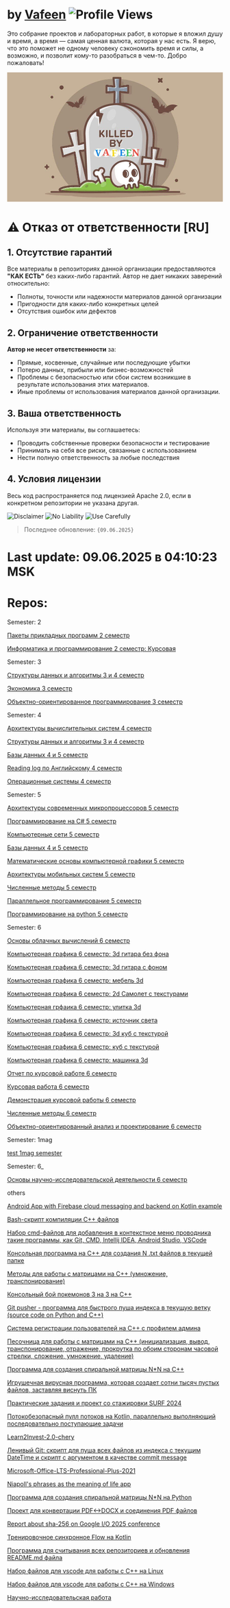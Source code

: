 # by [Vafeen](https://github.com/vafeen) ![Profile Views](https://komarev.com/ghpvc/?username=vafeenLabs&label=Profile%20views&color=0e75b6&style=flat)

Это собрание проектов и лабораторных работ, в которые я вложил душу и время, а время — самая ценная валюта, которая у нас есть. Я верю, что это поможет не одному человеку сэкономить время и силы, а возможно, и позволит кому-то разобраться в чем-то. Добро пожаловать!

![](vafeen.jpg)

# ⚠️ Отказ от ответственности [RU]

## 1. Отсутствие гарантий
Все материалы в репозиториях данной организации предоставляются **"КАК ЕСТЬ"** без каких-либо гарантий. Автор не дает никаких заверений относительно:
- Полноты, точности или надежности материалов данной организации
- Пригодности для каких-либо конкретных целей
- Отсутствия ошибок или дефектов

## 2. Ограничение ответственности
**Автор не несет ответственности** за:
- Прямые, косвенные, случайные или последующие убытки
- Потерю данных, прибыли или бизнес-возможностей
- Проблемы с безопасностью или сбои систем возникшие в результате использования этих материалов.
- Иные проблемы от использования материалов данной организации. 

## 3. Ваша ответственность
Используя эти материалы, вы соглашаетесь:
- Проводить собственные проверки безопасности и тестирование
- Принимать на себя все риски, связанные с использованием
- Нести полную ответственность за любые последствия

## 4. Условия лицензии
Весь код распространяется под лицензией Apache 2.0, если в конкретном репозитории не указана другая. 

![Disclaimer](https://img.shields.io/badge/❗-Отказ_от_ответственности-critical)
![No Liability](https://img.shields.io/badge/🚫-Нет_ответственности-red)
![Use Carefully](https://img.shields.io/badge/⚠️-Используйте_осторожно-yellow)

> Последнее обновление: `{09.06.2025}`


# Last update: 09.06.2025 в 04:10:23 MSK

# Repos:

Semester: 2

[Пакеты прикладных программ 2 семестр](https://github.com/vafeenLabs/application-software-packages_2-semester)

[Информатика и программирование 2 семестр: Курсовая](https://github.com/vafeenLabs/computer-science-and-programming_2-semester)

Semester: 3

[Структуры данных и алгоритмы 3 и 4 семестр](https://github.com/vafeenLabs/data-structures-and-algorithms_3-4-semester)

[Экономика 3 семестр](https://github.com/vafeenLabs/economy-presentation_3-semester)

[Объектно-ориентированное программирование 3 семестр](https://github.com/vafeenLabs/OOP_3-semester)

Semester: 4

[Архитектуры вычислительных систем 4 семестр](https://github.com/vafeenLabs/architecture-of-computing-systems_4-semester)

[Структуры данных и алгоритмы 3 и 4 семестр](https://github.com/vafeenLabs/data-structures-and-algorithms_3-4-semester)

[Базы данных 4 и 5 семестр](https://github.com/vafeenLabs/db_4-5-semester)

[Reading log по Английскому 4 семестр](https://github.com/vafeenLabs/english-reading-log_4-semester)

[Операционные системы 4 семестр](https://github.com/vafeenLabs/OS_4-semester)

Semester: 5

[Архитектуры современных микропроцессоров 5 семестр](https://github.com/vafeenLabs/architecture-of-modern-microprocessors_5-semester)

[Программирование на C# 5 семестр](https://github.com/vafeenLabs/c-sharp_5-semester)

[Компьютерные сети 5 семестр](https://github.com/vafeenLabs/computer-networks_5-semester)

[Базы данных 4 и 5 семестр](https://github.com/vafeenLabs/db_4-5-semester)

[Математические основы компьютерной графики 5 семестр](https://github.com/vafeenLabs/mathematical-foundations-of-computer-graphics_5-semester)

[Архитектуры мобильных систем 5 семестр](https://github.com/vafeenLabs/mobile-device-architectures_5-semester)

[Численные методы 5 семестр](https://github.com/vafeenLabs/numerical-methods_5-semester)

[Параллельное программирование 5 семестр](https://github.com/vafeenLabs/parallel-programming_5-semester)

[Программирование на python 5 семестр](https://github.com/vafeenLabs/python_5-semester)

Semester: 6

[Основы облачных вычислений 6 семестр](https://github.com/vafeenLabs/cloud-computing-basics_6-semester)

[Компьютерная графика 6 семестр: 3d гитара без фона](https://github.com/vafeenLabs/computer-graphics-guitar-without-background_6-semester)

[Компьютерная графика 6 семестр: 3d гитара с фоном](https://github.com/vafeenLabs/computer-graphics-guitar_6-semester)

[Компьютерная графика 6 семестр: мебель 3d](https://github.com/vafeenLabs/computer-graphics-mebel_6-semester)

[Компьютерная графика 6 семестр: 2d Самолет с текстурами](https://github.com/vafeenLabs/computer-graphics-plane_6-semester)

[Компьютерная грфаика 6 семестр: улитка 3d](https://github.com/vafeenLabs/computer-graphics-snail_6-semester)

[Компьютерная графика 6 семестр: источник света](https://github.com/vafeenLabs/computer-graphics-spotlight_6-semester)

[Компьютерная графика 6 семестр: 3d куб с текстурой](https://github.com/vafeenLabs/computer-graphics-texture-cube_6-semester)

[Компьютерная графика 6 семестр: куб с текстурой](https://github.com/vafeenLabs/computer-graphics-texture-square_6-semester)

[Компьютерная графика 6 семестр: машинка 3d](https://github.com/vafeenLabs/computer-graphics-truck_6-semester)

[Отчет по курсовой работе 6 семестр](https://github.com/vafeenLabs/coursework-report_6-semester)

[Курсовая работа 6 семестр](https://github.com/vafeenLabs/Coursework_6-semester)

[Демонстрация курсовой работы 6 семестр](https://github.com/vafeenLabs/demo-coursework_6-semester)

[Численные методы 6 семестр](https://github.com/vafeenLabs/numerical-methods_6-semester)

[Объектно-ориентированный анализ и проектирование 6 семестр](https://github.com/vafeenLabs/object-oriented-analysis-and-design_6-semester)

Semester: 1mag

[test 1mag semester](https://github.com/vafeenLabs/test_1mag-semester)

Semester: 6_

[Основы научно-исследовательской деятельности 6 семестр](https://github.com/vafeenLabs/fundamentals-of-scientific-research-activities_6_semester)

others

[Android App with Firebase cloud messaging and backend on Kotlin example](https://github.com/vafeenLabs/Android-FCM-with-Kotlin-Backend-example)

[Bash-скрипт компиляции С++ файлов](https://github.com/vafeenLabs/bash-cpp-compiler)

[Набор cmd-файлов для добавления в контекстное меню проводника такие программы, как Git, CMD, Intellij IDEA, Android Studio, VSCode](https://github.com/vafeenLabs/cmd-install)

[Консольная программа на C++ для создания N .txt файлов в текущей папке](https://github.com/vafeenLabs/cpp-file-creator)

[Методы для работы с матрицами на С++ (умножение, транспонирование)](https://github.com/vafeenLabs/cpp-methods-for-matrix)

[Консольный бой покемонов 3 на 3 на С++](https://github.com/vafeenLabs/cpp-pockemon-fights)

[Git pusher - программа для быстрого пуша индекса в текущую ветку (source code on Python and C++)](https://github.com/vafeenLabs/cpp-py-gitpusher)

[Система регистрации пользователей на С++ с профилем админа](https://github.com/vafeenLabs/cpp-registratrion-system)

[Песочница для работы с матрицами на С++ (инициализация, вывод, транспонирование, отражение, прокрутка по обоим сторонам часовой стрелки, сложение, умножение, удаление)](https://github.com/vafeenLabs/cpp-sandbox-matrix-calculator)

[Программа для создания спиральной матрицы N*N на C++](https://github.com/vafeenLabs/cpp-spiral)

[Игрушечная вирусная программа, которая создает сотни тысяч пустых файлов, заставляя виснуть ПК](https://github.com/vafeenLabs/cpp-virus-filecreator)

[Практические задания и проект со стажировки SURF 2024](https://github.com/vafeenLabs/internship-2-course-surf)

[Потокобезопасный пулл потоков на Kotlin, параллельно выполняющий последовательно поступающие задачи](https://github.com/vafeenLabs/kotlin-threads)

[Learn2Invest-2.0-chery](https://github.com/vafeenLabs/learn2Invest-2.0-chery)

[Ленивый Git: скрипт для пуша всех файлов из индекса с текущим DateTime и скрипт с аргументом в качестве commit message](https://github.com/vafeenLabs/linux-git-pusher)

[Microsoft-Office-LTS-Professional-Plus-2021](https://github.com/vafeenLabs/Microsoft-Office-LTS-Professional-Plus-2021)

[Niapoll's phrases as the meaning of life app](https://github.com/vafeenLabs/niapolls-phrases-as-the-meaning-of-life)

[Программа для создания спиральной матрицы N*N на Python](https://github.com/vafeenLabs/py-spiral)

[Проект для конвертации PDF<->DOCX и соединения PDF файлов](https://github.com/vafeenLabs/python-pdf-helpers)

[Report about sha-256 on Google I/O 2025 conference](https://github.com/vafeenLabs/SHA256-report-for-Google-IO-2025)

[Тренировочное синхронное Flow на Kotlin](https://github.com/vafeenLabs/SynchronousFlowKt)

[Программа для считывания всех репозиториев и обновления README.md файла](https://github.com/vafeenLabs/update-repos-kotlin)

[Набор файлов для vscode для работы с С++ на Linux](https://github.com/vafeenLabs/vscode-for-cpp-linux)

[Набор файлов для vscode для работы с С++ на Windows](https://github.com/vafeenLabs/vscode-for-cpp-windows)

[Научно-исследовательская работа](https://github.com/vafeenLabs/VSU-scientific-activities)

